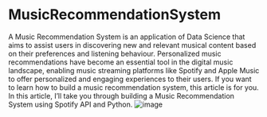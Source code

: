 # MusicRecommendationSystem
A Music Recommendation System is an application of Data Science that aims to assist users in discovering new and relevant musical content based on their preferences and listening behaviour. 
Personalized music recommendations have become an essential tool in the digital music landscape, enabling music streaming platforms like Spotify and Apple Music to offer personalized and engaging experiences to their users. If you want to learn how to build a music recommendation system, this article is for you. In this article, I’ll take you through building a Music Recommendation System using Spotify API and Python.
![image](https://github.com/user-attachments/assets/2c01d618-e06f-4283-b4cd-5b8e30988080)
